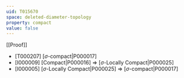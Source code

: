 ```yaml
---
uid: T015670
space: deleted-diameter-topology
property: compact
value: false
---
```

[[Proof]]

* [T000207] [$\sigma$-compact|P000017]
* [I000009] [Compact|P000016] => [$\sigma$-Locally Compact|P000025]
* [I000005] [$\sigma$-Locally Compact|P000025] => [$\sigma$-compact|P000017]

